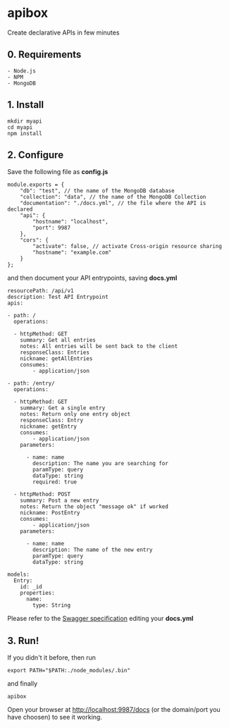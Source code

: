 apibox
======

Create declarative APIs in few minutes

## 0. Requirements
	- Node.js
	- NPM
	- MongoDB

## 1. Install

	mkdir myapi
	cd myapi
	npm install

## 2. Configure

Save the following file as **config.js**

	module.exports = {
	    "db": "test", // the name of the MongoDB database
	    "collection": "data", // the name of the MongoDB Collection
	    "documentation": "./docs.yml", // the file where the API is declared
	    "api": {
	        "hostname": "localhost",
	        "port": 9987
	    },
	    "cors": {
	        "activate": false, // activate Cross-origin resource sharing
	        "hostname": "example.com"   
	    }
	};

and then document your API entrypoints, saving **docs.yml**

	resourcePath: /api/v1
	description: Test API Entrypoint
	apis:

	- path: /
	  operations:

	  - httpMethod: GET
	    summary: Get all entries
	    notes: All entries will be sent back to the client
	    responseClass: Entries
	    nickname: getAllEntries
	    consumes: 
	        - application/json

	- path: /entry/
	  operations:

	  - httpMethod: GET
	    summary: Get a single entry
	    notes: Return only one entry object
	    responseClass: Entry
	    nickname: getEntry
	    consumes: 
	        - application/json
	    parameters:

	      - name: name
	        description: The name you are searching for
	        paramType: query
	        dataType: string
	        required: true

	  - httpMethod: POST
	    summary: Post a new entry
	    notes: Return the object "message ok" if worked
	    nickname: PostEntry
	    consumes: 
	        - application/json
	    parameters:

	      - name: name
	        description: The name of the new entry
	        paramType: query
	        dataType: string

	models:
	  Entry:
	    id: _id
	    properties:
	      name:
	        type: String

Please refer to the [Swagger specification](https://github.com/wordnik/swagger-core/wiki) editing your **docs.yml**

## 3. Run!
If you didn't it before, then run

	export PATH="$PATH:./node_modules/.bin"

and finally

	apibox

Open your browser at [http://localhost:9987/docs](http://localhost:9987/docs) (or the domain/port you have choosen) to see it working.

